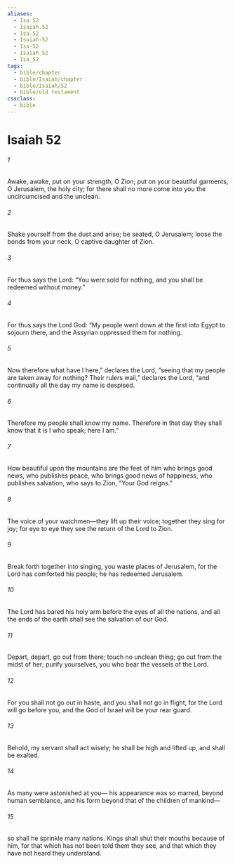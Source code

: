 ```yaml
---
aliases:
  - Isa 52
  - Isaiah.52
  - Isa.52
  - Isaiah-52
  - Isa-52
  - Isaiah_52
  - Isa_52
tags:
  - bible/chapter
  - bible/Isaiah/chapter
  - bible/Isaiah/52
  - bible/old testament
cssclass:
  - bible
---
```


# Isaiah 52

###### 1
Awake, awake, put on your strength, O Zion;   put on your beautiful garments, O Jerusalem, the holy city;   for there shall no more come into you the uncircumcised and the unclean.
###### 2
Shake yourself from the dust and arise; be seated, O Jerusalem;   loose the bonds from your neck, O captive daughter of Zion.
###### 3
For thus says the Lord: “You were sold for nothing, and you shall be redeemed without money.”
###### 4
For thus says the Lord God: “My people went down at the first into Egypt to sojourn there, and the Assyrian oppressed them for nothing.
###### 5
Now therefore what have I here,” declares the Lord, “seeing that my people are taken away for nothing? Their rulers wail,” declares the Lord, “and continually all the day my name is despised.
###### 6
Therefore my people shall know my name. Therefore in that day they shall know that it is I who speak; here I am.”
###### 7
How beautiful upon the mountains are the feet of him who brings good news, who publishes peace, who brings good news of happiness, who publishes salvation, who says to Zion, “Your God reigns.”
###### 8
The voice of your watchmen—they lift up their voice; together they sing for joy;   for eye to eye they see the return of the Lord to Zion.
###### 9
Break forth together into singing,   you waste places of Jerusalem, for the Lord has comforted his people; he has redeemed Jerusalem.
###### 10
The Lord has bared his holy arm before the eyes of all the nations,   and all the ends of the earth shall see the salvation of our God.
###### 11
Depart, depart, go out from there; touch no unclean thing; go out from the midst of her; purify yourselves,   you who bear the vessels of the Lord.
###### 12
For you shall not go out in haste, and you shall not go in flight,   for the Lord will go before you,   and the God of Israel will be your rear guard.
###### 13
Behold, my servant shall act wisely; he shall be high and lifted up, and shall be exalted.
###### 14
As many were astonished at you—   his appearance was so marred, beyond human semblance, and his form beyond that of the children of mankind—
###### 15
so shall he sprinkle many nations.   Kings shall shut their mouths because of him,   for that which has not been told them they see, and that which they have not heard they understand.



